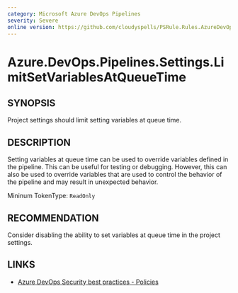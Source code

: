 ```yaml
---
category: Microsoft Azure DevOps Pipelines
severity: Severe
online version: https://github.com/cloudyspells/PSRule.Rules.AzureDevOps/blob/main/src/PSRule.Rules.AzureDevOps/en/Azure.DevOps.Pipelines.Settings.LimitSetVariablesAtQueueTime.md
---
```


# Azure.DevOps.Pipelines.Settings.LimitSetVariablesAtQueueTime

## SYNOPSIS

Project settings should limit setting variables at queue time.

## DESCRIPTION

Setting variables at queue time can be used to override variables defined in the
pipeline. This can be useful for testing or debugging. However, this can also be
used to override variables that are used to control the behavior of the pipeline
and may result in unexpected behavior.

Mininum TokenType: `ReadOnly`

## RECOMMENDATION

Consider disabling the ability to set variables at queue time in the project settings.

## LINKS

- [Azure DevOps Security best practices - Policies](https://learn.microsoft.com/en-us/azure/devops/organizations/security/security-best-practices?view=azure-devops#policies)
